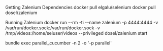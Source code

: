 Getting Zalenium Dependencies
docker pull elgalu/selenium
docker pull dosel/zalenium

Running Zalenium
docker run --rm -ti --name zalenium -p 4444:4444 -v /var/run/docker.sock:/var/run/docker.sock -v /tmp/videos:/home/seluser/videos --privileged dosel/zalenium start

bundle exec parallel_cucumber -n 2 -o '-p parallel'